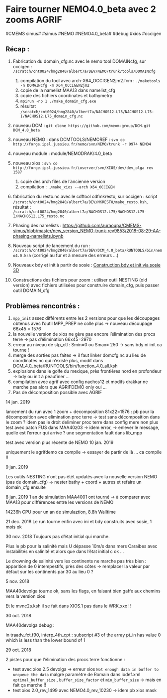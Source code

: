 # Faire tourner NEMO4.0_beta avec 2 zooms AGRIF
#CMEMS simus# #simus #NEMO
#NEMO4.0_beta# #debug #xios #occigen

## Récap :

1. Fabrication du domain_cfg.nc avec le nemo tool DOMAINcfg, sur occigen : `/scratch/cnt0024/hmg2840/albert7a/DEV/NEMO/trunk/tools/DOMAINcfg`
	1. compilation du tool avec arch-X64_OCCIGEN2jm2.fcm : `./maketools -n DOMAINcfg -m X64_OCCIGEN2jm2`
	2. copie de la namelist MAA13 dans namelist_cfg
	3. copie des fichiers coordinates et bathymetry
	4. `mpirun -np 1 ./make_domain_cfg.exe`
	5. résultat  `/scratch/cnt0024/hmg2840/albert7a/NACHOS12.L75/NACHOS12.L75-I/NACHOS12.L75_domain_cfg.nc`

2. nouveau DCM : `git clone https://github.com/meom-group/DCM.git DCM_4.0_beta`
3. nouveau NEMO : dans DCMTOOLS/NEMOREF : `svn co http://forge.ipsl.jussieu.fr/nemo/svn/NEMO/trunk -r 9974 NEMO4`
4. nouveau module : module/NEMODRAK/4.0_beta
5. nouveau xios : `svn co http://forge.ipsl.jussieu.fr/ioserver/svn/XIOS/dev/dev_olga rev 1587`
	1. copie des arch files de l’ancienne version
	2. compilation : `./make_xios --arch X64_OCCIGEN`
6. fabrication du resto.nc avec le cdftool cdfmkresto, sur occigen : script  `/scratch/cnt0024/hmg2840/albert7a/DEV/MKRESTO/make_resto.ksh`,  résultat : `/scratch/cnt0024/hmg2840/albert7a/NACHOS12.L75/NACHOS12.L75-I/NACHOS12.L75_resto.nc`
7. Phasing des namelists : https://github.com/auraoupa/CMEMS-simus/blob/master/new_version_NEMO-trunk-rev9853/2018-08-29-AA-phasing-namelists.ipynb
8. Nouveau script de lancement du run :  `/scratch/cnt0024/hmg2840/albert7a/DEV/DCM_4.0_beta/RUNTOOLS/bin/nemo4.0.ksh` (corrigé au fur et à mesure des erreurs …)
9. Nouveaux bdy et init à partir de sosie : [Construction bdy et init via sosie 3D](bear://x-callback-url/open-note?id=0349E23B-17FE-4F56-82BF-1EC314486C6A-4356-00006852A6BD678E)
10. Constructions des fichiers pour zoom : utiliser outil NESTING (old version) avec fichiers utilisées pour construire domain_cfg, puis passer outil DOMAIN_cfg

## Problèmes rencontrés :

1. `mpp_init` assez différents entre les 2 versions pour que les découpages obtenus avec l’outil MPP_PREP ne colle plus -> nouveau découpage 66x45 = 1576
2. la nouvelle version de xios ne gère pas encore l’élimination des procs terre -> pas d’élimination 66x45=2970
3. erreur au niveau de stp_ctl : Smin=0 ou Smax= 250 -> sans bdy ni init ca tourne !
4. merge des sorties pas faites -> il faut linker domcfg.nc au lieu de coordinates.nc qui n’existe plus, modif dans DCM_4.0_beta/RUNTOOLS/bin/function_4.0_all.ksh
5. explosions dans le golfe du mexique, près frontières nord en profondeur -> bdy ou init à peaufiner …
6. compilation avec agrif  avec config nachos12 et modifs drakkar ne marche pas alors que AGRIFDEMO only oui …
7. Pas de décomposition possible avec AGRIF

14 jan. 2019

lancement du run avec 1 zoom + decomposition 81x22=1576 : pb pour la décomposition avec elimination proc terre -> test sans décomposition dans le zoom ? idem pas le droit deliminer proc terre dans config mere non plus
test avec patch FUS dans MAA40z03 -> idem error, -> enlever le message, quelle est l’erreur qui arrive ? une segmentation fault dans lib_mpp

test avec version plus récente de NEMO
10 jan. 2019

uniquement le agrifdemo ca compile -> essayer de partir de là …
ca compile !!

9 jan. 2019

Les outils NESTING n’ont pas étét updatés avec la nouvelle version NEMO (pas de domain_cfg) -> nester bathy + coord + autres et refaire un domain_cfg ensuite

8 jan. 2019
1 an de simulation MAA4001 ont tourné -> à comparer avec MAA13 pour différences entre les versions de NEMO

14236h CPU pour un an de simulaztion, 8.8h Walltime

21 dec. 2018
Le run tourne enfin avec ini et bdy construits avec sosie, 1 mois ok

30 nov. 2018
Toujours pas d’état initial qui marche.

Plus le pb pour la salinité mais U dépasse 10m/s dans mers Caraibes avec instabilités en salinité et alors que dans l’état initial c ok …

Le drowning de salinité vers les continents ne marche pas très bien : apparition de 0 intempestifs, près des côtes -> remplacer la valeur par défaut sur les continents par 30 au lieu 0 ?

5 nov. 2018

MAA40devolga tourne ok, sans les flags, en faisant bien gaffe aux chemins vers la version xios

Et le mvnc2s.ksh il se fait dans XIOS.1 pas dans le WRK.xxx !!

30 oct. 2018

MAA40devolga debug :

in traadv_fct.f90, interp_4th_cpt : subscript #3 of the array pt_in has value 0 which is less than the lower bound of 1

29 oct. 2018

2 pistes pour que l’élimination des procs terre fonctionne :
* test avec xios 2.5 devolga -> erreur xios `Not enough data in buffer to unqueue the data` malgré paramètre de Romain dans iodef.xml `optimal_buffer_size` , `buffer_size_factor` et `min_buffer_size`
-> mais en fait ça marche !!
* test xios 2.0_rev_1499 avec NEMO4.0_rev_10230 -> idem pb xios mask